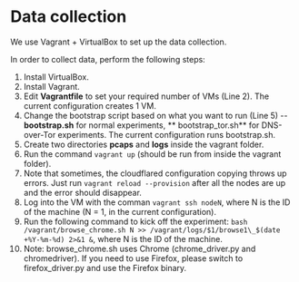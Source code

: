# Data collection

We use Vagrant + VirtualBox to set up the data collection.

In order to collect data, perform the following steps:

1. Install VirtualBox.
2. Install Vagrant.
3. Edit **Vagrantfile** to set your required number of VMs (Line 2). The current configuration creates 1 VM.
4. Change the bootstrap script based on what you want to run (Line 5) -- **bootstrap.sh** for normal experiments, **
   bootstrap_tor.sh** for DNS-over-Tor experiments. The current configuration runs bootstrap.sh.
5. Create two directories **pcaps** and **logs** inside the vagrant folder.
6. Run the command `vagrant up` (should be run from inside the vagrant folder).
7. Note that sometimes, the cloudflared configuration copying throws up errors. Just run `vagrant reload --provision`
   after all the nodes are up and the error should disappear.
8. Log into the VM with the comman `vagrant ssh nodeN`, where N is the ID of the machine (N = 1, in the current
   configuration).
9. Run the following command to kick off the
   experiment: `bash /vagrant/browse_chrome.sh N >> /vagrant/logs/$1/browse1\_$(date +%Y-%m-%d) 2>&1 &`, where N is the
   ID of the machine.
10. Note: browse_chrome.sh uses Chrome (chrome_driver.py and chromedriver). If you need to use Firefox, please switch to
    firefox_driver.py and use the Firefox binary.

